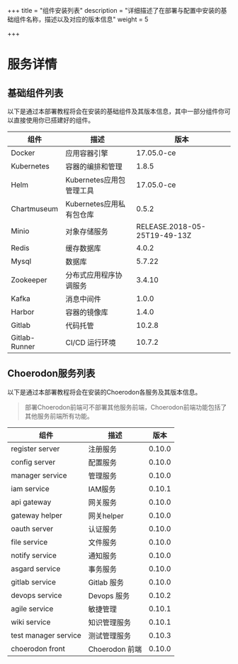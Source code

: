 +++
title = "组件安装列表"
description = "详细描述了在部署与配置中安装的基础组件名称，描述以及对应的版本信息"
weight = 5

+++

# 服务详情

## 基础组件列表

以下是通过本部署教程将会在安装的基础组件及其版本信息，其中一部分组件你可以直接使用你已搭建好的组件。

组件|描述| 版本
---|---|---
Docker|应用容器引擎|17.05.0-ce
Kubernetes|容器的编排和管理|1.8.5
Helm|Kubernetes应用包管理工具|17.05.0-ce
Chartmuseum|Kubernetes应用私有包仓库|0.5.2
Minio|对象存储服务|RELEASE.2018-05-25T19-49-13Z
Redis|缓存数据库|4.0.2
Mysql|数据库|5.7.22
Zookeeper|分布式应用程序协调服务|3.4.10
Kafka|消息中间件|1.0.0
Harbor|容器的镜像库|1.4.0
Gitlab|代码托管|10.2.8
Gitlab-Runner|CI/CD 运行环境|10.7.2

## Choerodon服务列表

以下是通过本部署教程将会在安装的Choerodon各服务及其版本信息。

<blockquote class="note"> 
部署Choerodon前端可不部署其他服务前端，Choerodon前端功能包括了其他服务前端所有功能。
</blockquote>

组件|描述| 版本
---|---|---
register server|注册服务|0.10.0
config server|配置服务|0.10.0
manager service|管理服务|0.10.0
iam service|IAM服务|0.10.1
api gateway|网关服务|0.10.0
gateway helper|网关helper|0.10.0
oauth server|认证服务|0.10.0
file service|文件服务|0.10.0
notify service|通知服务|0.10.0
asgard service|事务服务|0.10.0
gitlab service|Gitlab 服务|0.10.0
devops service|Devops 服务|0.10.2
agile service|敏捷管理|0.10.1
wiki service|知识管理服务|0.10.1
test manager service|测试管理服务|0.10.3
choerodon front|Choerodon 前端|0.10.0